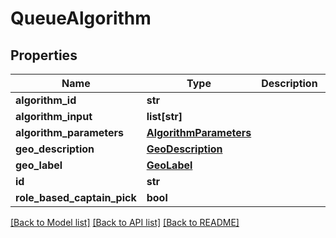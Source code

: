 # QueueAlgorithm

## Properties
Name | Type | Description | Notes
------------ | ------------- | ------------- | -------------
**algorithm_id** | **str** |  | [optional] 
**algorithm_input** | **list[str]** |  | [optional] 
**algorithm_parameters** | [**AlgorithmParameters**](AlgorithmParameters.md) |  | [optional] 
**geo_description** | [**GeoDescription**](GeoDescription.md) |  | [optional] 
**geo_label** | [**GeoLabel**](GeoLabel.md) |  | [optional] 
**id** | **str** |  | [optional] 
**role_based_captain_pick** | **bool** |  | [optional] 

[[Back to Model list]](../README.md#documentation-for-models) [[Back to API list]](../README.md#documentation-for-api-endpoints) [[Back to README]](../README.md)


